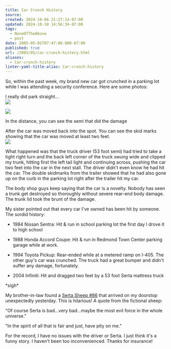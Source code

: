 ```yaml
---
title: Car Crunch History
source: 
created: 2024-10-06 21:27:14-07:00
updated: 2024-10-10 14:56:34-07:00
tags:
  - NoneOfTheAbove
  - post
date: 2005-05-01T07:47:00.000-07:00
published: true
url: /2005/05/car-crunch-history.html
aliases:
  - Car-crunch-history
linter-yaml-title-alias: Car-crunch-history
---
```



So, within the past week, my brand new car got crunched in a parking lot while I was attending a security conference. Here are some photos:  
  
I really did park straight...  
![](/Image029.jpg)
  
![](/Image031.jpg)
  
In the distance, you can see the semi that did the damage  
<!-- ![](Image030.jpg) -->
  
After the car was moved back into the spot. You can see the skid marks showing that the car was moved at least two feet.  
![](/Image032.jpg)
  
What happened was that the truck driver (53 foot semi) had tried to take a tight right turn and the back left corner of the truck swung wide and clipped my trunk, hitting first the left tail light and continuing across, pushing the car two feet into the car in the next stall. The driver didn't even know he had hit the car. The double skidmarks from the trailer showed that he had also gone up on the curb in the parking lot right after the trailer hit my car.  
  
The body shop guys keep saying that the car is a novelty. Nobody has seen a trunk get destroyed so thoroughly without severe rear-end body damage. The trunk lid took the brunt of the damage.  
  
My sister pointed out that every car I've owned has been hit by someone. The sordid history:  
  

  
*   1984 Nissan Sentra: Hit & run in school parking lot the first day I drove it to high school
  
*   1988 Honda Accord Coupe: Hit & run in Redmond Town Center parking garage while at work.
  
*   1994 Toyota Pickup: Rear-ended while at a metered ramp on I-405. The other guy's car was crunched. The truck had a great bumper and didn't suffer any damage, fortunately.  
    
*   2004 Infiniti: Hit and dragged two feet by a 53 foot Serta mattress truck
  

  
  
\*sigh\*  
  
My brother-in-law found a [Serta Sheep #86](http://216.138.222.40/Merchant2/merchant.mvc?Screen=PROD&Product_Code=SHEEP_86&Category_Code=TH&Product_Count=1) that arrived on my doorstop unexpectedly yesterday. This is hilarious! A quote from the fictional sheep:  
  
"Of course Serta is bad...very bad...maybe the most evil force in the whole universe."  
  
"In the spirit of all that is fair and just, have pity on me."  
  
For the record, I have no issues with the driver or Serta. I just think it's a funny story. I haven't been too inconvenienced. Thanks for insurance!
